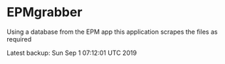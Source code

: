 # EPMgrabber
Using a database from the EPM app this application scrapes the files as required


Latest backup: Sun Sep 1 07:12:01 UTC 2019
